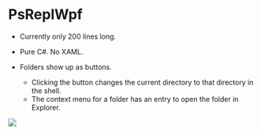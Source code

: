 # PsReplWpf

* Currently only 200 lines long.
* Pure C#. No XAML.



* Folders show up as buttons.
    - Clicking the button changes the current directory to that directory in the shell.
    - The context menu for a folder has an entry to open the folder in Explorer.

![](https://i.imgur.com/gGrLvhL.png)

